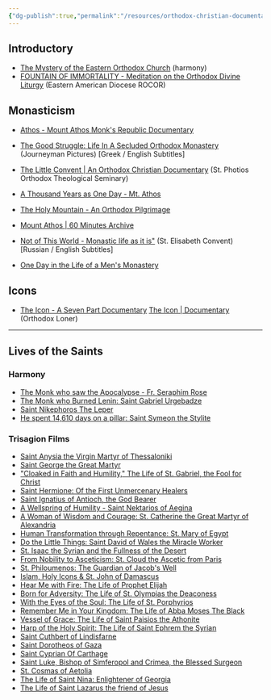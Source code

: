 ```yaml
---
{"dg-publish":true,"permalink":"/resources/orthodox-christian-documentaries/","dgPassFrontmatter":true,"noteIcon":""}
---
```





## Introductory
- [The Mystery of the Eastern Orthodox Church](https://www.youtube.com/watch?v=kbqcLpxbHl4) (harmony)
-  [FOUNTAIN OF IMMORTALITY - Meditation on the Orthodox Divine Liturgy](https://www.youtube.com/watch?v=hm2qSeiTCfI) (Eastern American Diocese ROCOR)
## Monasticism
- [Athos - Mount Athos Monk's Republic Documentary](https://www.youtube.com/watch?v=U5pwfLRI-R8)
- [The Good Struggle: Life In A Secluded Orthodox Monastery](https://www.youtube.com/watch?v=LXgVRgEwqpg) (Journeyman Pictures) [Greek / English Subtitles]


- [The Little Convent | An Orthodox Christian Documentary](https://www.youtube.com/watch?v=bl5cBdj5t7g) (St. Photios Orthodox Theological Seminary)
- [A Thousand Years as One Day - Mt. Athos](https://www.youtube.com/watch?v=Y5Dhj70awpU)
- [The Holy Mountain - An Orthodox Pilgrimage ](https://www.youtube.com/watch?v=4G7E64n7Dzo)
- [Mount Athos | 60 Minutes Archive](https://www.youtube.com/watch?v=gR78swqMz6Y)
- [Not of This World - Monastic life as it is"](https://www.youtube.com/watch?v=P4Sc_eYX4Z4) (St. Elisabeth Convent) [Russian / English Subtitles]
- [One Day in the Life of a Men's Monastery](https://www.youtube.com/watch?v=rxZqfd-0smM)


## Icons
- [The Icon - A Seven Part Documentary](https://www.youtube.com/watch?v=7jvap4ItDlk)
[The Icon | Documentary](https://www.youtube.com/watch?v=qJWn1BlXCTs) (Orthodox Loner)
---
## Lives of the Saints

### Harmony
- [The Monk who saw the Apocalypse - Fr. Seraphim Rose](https://www.youtube.com/watch?v=3HgYKtem6Rw)
- [The Monk who Burned Lenin: Saint Gabriel Urgebadze](https://www.youtube.com/watch?v=ZjzNwRU-Dhg)
- [Saint Nikephoros The Leper](https://www.youtube.com/watch?v=pChQeobftgk)
- [He spent 14,610 days on a pillar: Saint Symeon the Stylite](https://www.youtube.com/watch?v=d1lX7IM9ARI)

### Trisagion Films
- [Saint Anysia the Virgin Martyr of Thessaloniki](https://www.youtube.com/watch?v=TKHW-ebr4ks&list=PL0AwxAWi5VQ33OaRuyXmi1mlpmSggxp7V)
- [Saint George the Great Martyr](https://www.youtube.com/watch?v=DdCqUVEQFYk)
- ["Cloaked in Faith and Humility," The Life of St. Gabriel, the Fool for Christ](https://www.youtube.com/watch?v=rOVB-6st9TU)
- [Saint Hermione: Of the First Unmercenary Healers](https://www.youtube.com/watch?v=1gq5MDh0qF8&list=PL0AwxAWi5VQ33OaRuyXmi1mlpmSggxp7V)
- [Saint Ignatius of Antioch, the God Bearer](https://www.youtube.com/watch?v=0JiIgpmjnQg)
- [A Wellspring of Humility - Saint Nektarios of Aegina](https://www.youtube.com/watch?v=UVIrNU5yvAo)
- [A Woman of Wisdom and Courage: St. Catherine the Great Martyr of Alexandria](https://www.youtube.com/watch?v=vkYBFoX2Wc4)
- [Human Transformation through Repentance: St. Mary of Egypt](https://www.youtube.com/watch?v=BBXvDuNElB8)
- [Do the Little Things: Saint David of Wales the Miracle Worker](https://www.youtube.com/watch?v=zH8a6BcFATI)
- [St. Isaac the Syrian and the Fullness of the Desert](https://www.youtube.com/watch?v=XlJhoCDvXlM)
- [From Nobility to Asceticism: St. Cloud the Ascetic from Paris](https://www.youtube.com/watch?v=ksufdDd1prY)
- [St. Philoumenos: The Guardian of Jacob's Well](https://www.youtube.com/watch?v=iEGZiPn_B3U)
- [Islam, Holy Icons & St. John of Damascus](https://www.youtube.com/watch?v=HnCPQsjl1k4)
- [Hear Me with Fire: The Life of Prophet Elijah](https://www.youtube.com/watch?v=guTOkW0pR1s)
- [Born for Adversity: The Life of St. Olympias the Deaconess](https://www.youtube.com/watch?v=fSfsjY4RVLg)
- [With the Eyes of the Soul: The Life of St. Porphyrios](https://www.youtube.com/watch?v=q_ifoznlb6M)
- [Remember Me in Your Kingdom: The Life of Abba Moses The Black](https://www.youtube.com/watch?v=N-MrfEbvWY0)
- [Vessel of Grace: The Life of Saint Paisios the Athonite](https://www.youtube.com/watch?v=qVX1HOxrDcw)
- [Harp of the Holy Spirit: The Life of Saint Ephrem the Syrian](https://www.youtube.com/watch?v=qxi5eCmtVfE)
- [Saint Cuthbert of Lindisfarne](https://www.youtube.com/watch?v=DFG2rgxfra8)
- [Saint Dorotheos of Gaza](https://www.youtube.com/watch?v=47rtv91Oexs)
- [Saint Cyprian Of Carthage](https://www.youtube.com/watch?v=RIlBWG5BkpQ)
- [Saint Luke, Bishop of Simferopol and Crimea, the Blessed Surgeon](https://www.youtube.com/watch?v=YV5mFvbJoVk)
- [St. Cosmas of Aetolia](https://www.youtube.com/watch?v=J7lB-Fey_40)
- [The Life of Saint Nina: Enlightener of Georgia](https://www.youtube.com/watch?v=Y5lPkEMj4ck)
- [The Life of Saint Lazarus the friend of Jesus](https://www.youtube.com/watch?v=fVnrKezhqVs)